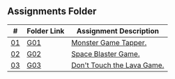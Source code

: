 ## Assignments Folder

|      #      | Folder Link  | Assignment Description              |
| :---------: | ------------ | ----------------------------------- |
| [01](./G01) | [G01](./G01) | [Monster Game Tapper.](./G01)       |
| [02](./G02) | [G02](./G02) | [Space Blaster Game.](./G02)        |
| [03](./G03) | [G03](./G03) | [Don't Touch the Lava Game.](./G03) |
